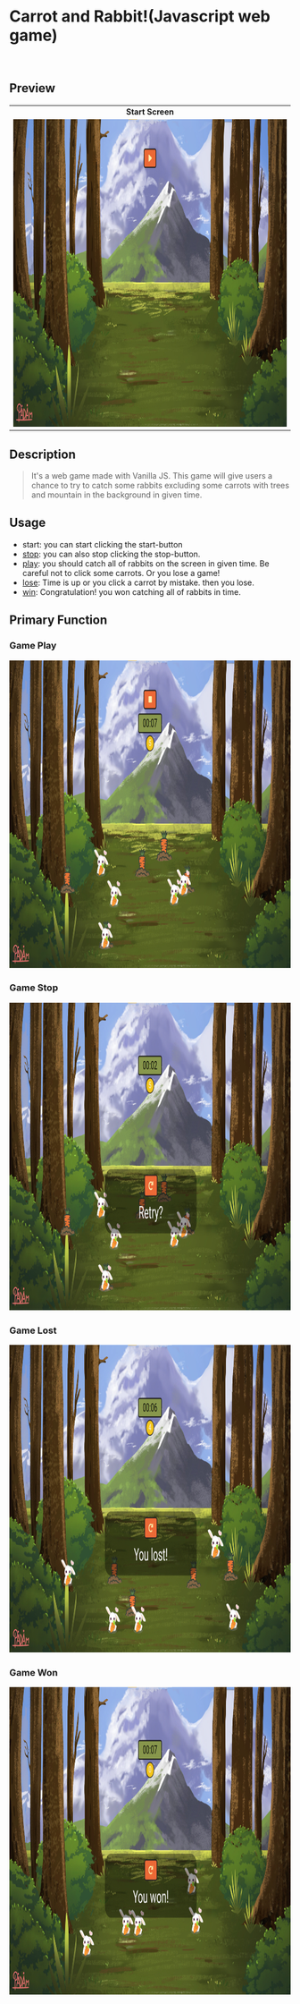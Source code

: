 # Carrot and Rabbit!(Javascript web game)

<br>

## Preview

<table cellspacing="0">
  <tr align="center">
    <td colspan="1"> <b>Start Screen</b> </td>
  </tr>
  <td align="center"> <img src="/imgs_MD/Before_Starting.png" width="768" height="550"/></td>
</table>

## Description

> It's a web game made with Vanilla JS. This game will give users a chance to try to catch some rabbits excluding some carrots with trees and mountain in the background in given time.

## Usage

- start: you can start clicking the start-button
- [stop](#Game-Stop): you can also stop clicking the stop-button.
- [play](#Game-Play): you should catch all of rabbits on the screen in given time. Be careful not to click some carrots. Or you lose a game!
- [lose](#Game-Lost): Time is up or you click a carrot by mistake. then you lose.
- [win](#Game-Won): Congratulation! you won catching all of rabbits in time.

## Primary Function

### Game Play

<img src="/imgs_MD/Starting_Game.png" width="768" height="550"/>

### Game Stop

<img src="/imgs_MD/Stop_Game.png" width="768" height="550"/>

### Game Lost

<img src="/imgs_MD/Losing.png" width="768" height="550"/>

### Game Won

<img src="/imgs_MD/Winning.png" width="768" height="550"/>
